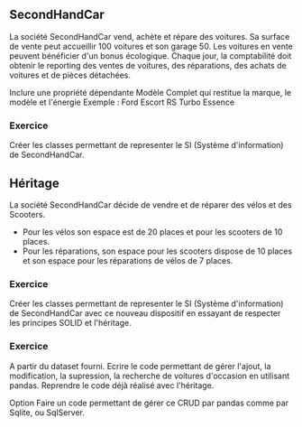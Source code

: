 ## SecondHandCar
La société SecondHandCar vend, achète et répare des voitures. Sa surface de vente peut accueillir 100 voitures et son garage 50. Les voitures en vente peuvent bénéficier d'un bonus écologique. Chaque jour, la comptabilité doit obtenir le reporting des ventes de voitures, des réparations, des achats de voitures et de pièces détachées.

Inclure une propriété dépendante Modèle Complet qui restitue la marque, le modèle et l'énergie 
Exemple : Ford Escort RS Turbo Essence

### Exercice
Créer les classes permettant de representer le SI (Système d'information) de SecondHandCar.

## Héritage
La société SecondHandCar décide de vendre et de réparer des vélos et des Scooters. 
- Pour les vélos son espace est de 20 places et pour les scooters de 10 places. 
- Pour les réparations, son espace pour les scooters dispose de 10 places et son espace pour les réparations de vélos de 7 places.

### Exercice
Créer les classes permettant de representer le SI (Système d'information) de SecondHandCar avec ce nouveau dispositif en essayant de respecter les principes SOLID et l'héritage.

### Exercice

A partir du dataset fourni. Ecrire le code permettant de gérer 
l'ajout, la modification, la supression, la recherche de voitures d'occasion en utilisant pandas. Reprendre le code déjà réalisé avec l'héritage.

Option Faire un code permettant de gérer ce CRUD par pandas comme par Sqlite, ou SqlServer.